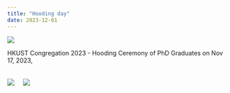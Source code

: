 ```yaml
---
title: "Hooding day"
date: 2023-12-01
---
```


<div style="display: flex; flex-wrap: wrap; gap: 20px;">
  <div>
    <img src="/images/Photo1.jpg" style="max-width: 400px; max-height: 300px;">
    <p> HKUST Congregation 2023 - Hooding Ceremony of PhD Graduates on Nov 17, 2023, </p>
  </div>
  <div>
    <img src="/images/Photo2.jpg" style="max-width: 400px; max-height: 300px;">
  </div>
  <div>
    <img src="/images/Photo3.jpg" style="max-width: 400px; max-height: 300px;">
  </div>
</div>
